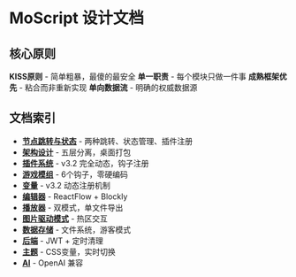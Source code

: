 # MoScript 设计文档

## 核心原则

**KISS原则** - 简单粗暴，最傻的最安全
**单一职责** - 每个模块只做一件事
**成熟框架优先** - 粘合而非重新实现
**单向数据流** - 明确的权威数据源

## 文档索引

- **[节点跳转与状态](./节点跳转与状态.md)** - 两种跳转、状态管理、插件注册
- **[架构设计](./架构.md)** - 五层分离，桌面打包
- **[插件系统](./插件.md)** - v3.2 完全动态，钩子注册
- **[游戏模组](./游戏模组.md)** - 6个钩子，零硬编码
- **[变量](./变量.md)** - v3.2 动态注册机制
- **[编辑器](./编辑器.md)** - ReactFlow + Blockly
- **[播放器](./播放器.md)** - 双模式，单文件导出
- **[图片驱动模式](./图片驱动模式.md)** - 热区交互
- **[数据存储](./存储.md)** - 文件系统，游客模式
- **[后端](./后端.md)** - JWT + 定时清理
- **[主题](./主题.md)** - CSS变量，实时切换
- **[AI](./AI.md)** - OpenAI 兼容
